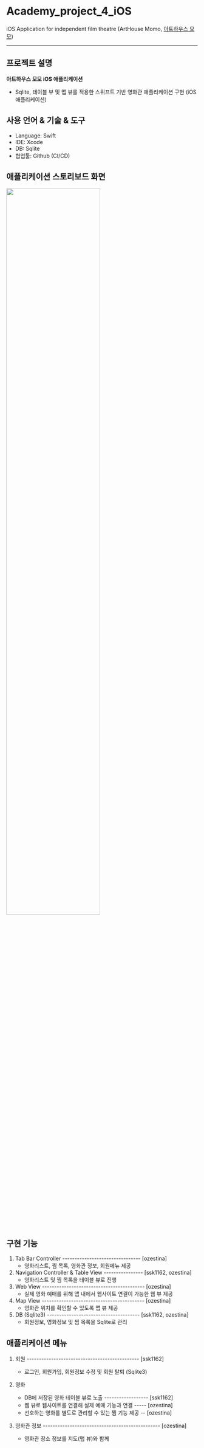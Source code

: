 # Academy_project_4_iOS
iOS Application for independent film theatre (ArtHouse Momo, [아트하우스 모모](https://www.arthousemomo.co.kr/))

*****  

## 프로젝트 설명
**아트하우스 모모 iOS 애플리케이션**
- Sqlite, 테이블 뷰 및 맵 뷰를 적용한 스위프트 기반 영화관 애플리케이션 구현 (iOS 애플리케이션) 

## **사용 언어 & 기술 & 도구**
   - Language: Swift
   - IDE: Xcode 
   - DB: Sqlite  
   - 협업툴: Github (CI/CD)

## **애플리케이션 스토리보드 화면**  
<img width="70%" src="https://user-images.githubusercontent.com/72402916/141800974-ea292105-ce23-45b8-be7e-d51ae0e7239e.PNG"/>

## **구현 기능**
1. Tab Bar Controller -------------------------------- [ozestina]
   - 영화리스트, 찜 목록, 영화관 정보, 회원메뉴 제공  
2. Navigation Controller & Table View ---------------- [ssk1162, ozestina]
   - 영화리스트 및 찜 목록을 테이블 뷰로 진행  
3. Web View ------------------------------------------ [ozestina]
   - 실제 영화 예매를 위해 앱 내에서 웹사이트 연결이 가능한 웹 뷰 제공  
4. Map View ------------------------------------------ [ozestina]
   - 영화관 위치를 확인할 수 있도록 맵 뷰 제공  
5. DB (Sqlite3) -------------------------------------- [ssk1162, ozestina]
   - 회원정보, 영화정보 및 찜 목록을 Sqlite로 관리  

## **애플리케이션 메뉴**
1. 회원 ---------------------------------------------- [ssk1162]
   - 로그인, 회원가입, 회원정보 수정 및 회원 탈퇴 (Sqlite3)   
   
2. 영화 
   - DB에 저장된 영화 테이블 뷰로 노출 ------------------ [ssk1162]
   - 웹 뷰로 웹사이트를 연결해 실제 예매 기능과 연결 ----- [ozestina]
   - 선호하는 영화를 별도로 관리할 수 있는 찜 기능 제공 -- [ozestina]

3. 영화관 정보 ------------------------------------------------ [ozestina]
   - 영화관 장소 정보를 지도(맵 뷰)와 함께 
